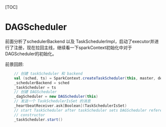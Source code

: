 [TOC]

# DAGScheduler

前面分析了schedulerBackend 以及 TaskSchedulerImpl，启动了executor并进行了注册，现在拉回主线，继续看一下sparkContext初始化中对于DAGScheduler的初始化。

前景回顾:

```scala
    // 创建 taskScheduler 和 backend
    val (sched, ts) = SparkContext.createTaskScheduler(this, master, deployMode)
    _schedulerBackend = sched
    _taskScheduler = ts
    // 创建 DAGScheduler
    _dagScheduler = new DAGScheduler(this)
    // 发送一个 TaskSchedulerIsSet 的消息
    _heartbeatReceiver.ask[Boolean](TaskSchedulerIsSet)
    // start TaskScheduler after taskScheduler sets DAGScheduler reference in DAGScheduler's
    // constructor
    _taskScheduler.start()
```

